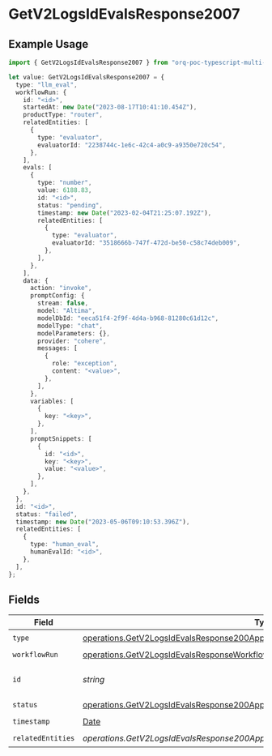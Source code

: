 # GetV2LogsIdEvalsResponse2007

## Example Usage

```typescript
import { GetV2LogsIdEvalsResponse2007 } from "orq-poc-typescript-multi-env-version/models/operations";

let value: GetV2LogsIdEvalsResponse2007 = {
  type: "llm_eval",
  workflowRun: {
    id: "<id>",
    startedAt: new Date("2023-08-17T10:41:10.454Z"),
    productType: "router",
    relatedEntities: [
      {
        type: "evaluator",
        evaluatorId: "2238744c-1e6c-42c4-a0c9-a9350e720c54",
      },
    ],
    evals: [
      {
        type: "number",
        value: 6188.83,
        id: "<id>",
        status: "pending",
        timestamp: new Date("2023-02-04T21:25:07.192Z"),
        relatedEntities: [
          {
            type: "evaluator",
            evaluatorId: "3518666b-747f-472d-be50-c58c74deb009",
          },
        ],
      },
    ],
    data: {
      action: "invoke",
      promptConfig: {
        stream: false,
        model: "Altima",
        modelDbId: "eeca51f4-2f9f-4d4a-b968-81280c61d12c",
        modelType: "chat",
        modelParameters: {},
        provider: "cohere",
        messages: [
          {
            role: "exception",
            content: "<value>",
          },
        ],
      },
      variables: [
        {
          key: "<key>",
        },
      ],
      promptSnippets: [
        {
          id: "<id>",
          key: "<key>",
          value: "<value>",
        },
      ],
    },
  },
  id: "<id>",
  status: "failed",
  timestamp: new Date("2023-05-06T09:10:53.396Z"),
  relatedEntities: [
    {
      type: "human_eval",
      humanEvalId: "<id>",
    },
  ],
};
```

## Fields

| Field                                                                                                                                                                  | Type                                                                                                                                                                   | Required                                                                                                                                                               | Description                                                                                                                                                            |
| ---------------------------------------------------------------------------------------------------------------------------------------------------------------------- | ---------------------------------------------------------------------------------------------------------------------------------------------------------------------- | ---------------------------------------------------------------------------------------------------------------------------------------------------------------------- | ---------------------------------------------------------------------------------------------------------------------------------------------------------------------- |
| `type`                                                                                                                                                                 | [operations.GetV2LogsIdEvalsResponse200ApplicationJSONResponseBody47Type](../../models/operations/getv2logsidevalsresponse200applicationjsonresponsebody47type.md)     | :heavy_check_mark:                                                                                                                                                     | N/A                                                                                                                                                                    |
| `workflowRun`                                                                                                                                                          | [operations.GetV2LogsIdEvalsResponseWorkflowRun](../../models/operations/getv2logsidevalsresponseworkflowrun.md)                                                       | :heavy_check_mark:                                                                                                                                                     | N/A                                                                                                                                                                    |
| `id`                                                                                                                                                                   | *string*                                                                                                                                                               | :heavy_check_mark:                                                                                                                                                     | The id of the resource                                                                                                                                                 |
| `status`                                                                                                                                                               | [operations.GetV2LogsIdEvalsResponse200ApplicationJSONResponseBody47Status](../../models/operations/getv2logsidevalsresponse200applicationjsonresponsebody47status.md) | :heavy_check_mark:                                                                                                                                                     | N/A                                                                                                                                                                    |
| `timestamp`                                                                                                                                                            | [Date](https://developer.mozilla.org/en-US/docs/Web/JavaScript/Reference/Global_Objects/Date)                                                                          | :heavy_check_mark:                                                                                                                                                     | N/A                                                                                                                                                                    |
| `relatedEntities`                                                                                                                                                      | *operations.GetV2LogsIdEvalsResponse200ApplicationJSONResponseBody47RelatedEntities*[]                                                                                 | :heavy_check_mark:                                                                                                                                                     | N/A                                                                                                                                                                    |